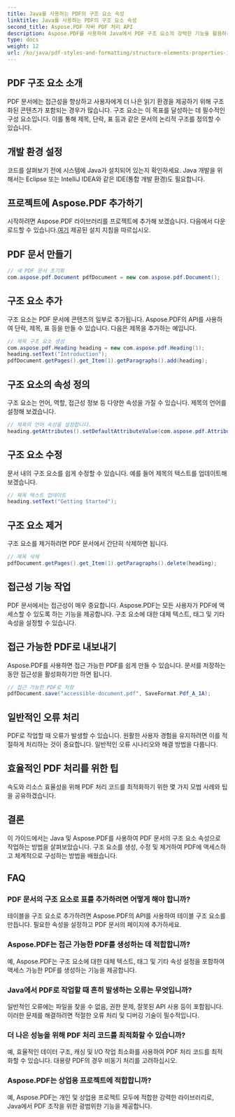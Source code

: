 ```yaml
---
title: Java를 사용하는 PDF의 구조 요소 속성
linktitle: Java를 사용하는 PDF의 구조 요소 속성
second_title: Aspose.PDF 자바 PDF 처리 API
description: Aspose.PDF를 사용하여 Java에서 PDF 구조 요소의 강력한 기능을 활용하세요. 접근성을 위해 PDF를 생성, 수정 및 최적화하는 방법을 알아보세요.
type: docs
weight: 12
url: /ko/java/pdf-styles-and-formatting/structure-elements-properties-in-pdf-using-java/
---
```


## PDF 구조 요소 소개

PDF 문서에는 접근성을 향상하고 사용자에게 더 나은 읽기 환경을 제공하기 위해 구조화된 콘텐츠가 포함되는 경우가 많습니다. 구조 요소는 이 목표를 달성하는 데 필수적인 구성 요소입니다. 이를 통해 제목, 단락, 표 등과 같은 문서의 논리적 구조를 정의할 수 있습니다.

## 개발 환경 설정

코드를 살펴보기 전에 시스템에 Java가 설치되어 있는지 확인하세요. Java 개발을 위해서는 Eclipse 또는 IntelliJ IDEA와 같은 IDE(통합 개발 환경)도 필요합니다.

## 프로젝트에 Aspose.PDF 추가하기

 시작하려면 Aspose.PDF 라이브러리를 프로젝트에 추가해 보겠습니다. 다음에서 다운로드할 수 있습니다.[여기](https://releases.aspose.com/pdf/java/) 제공된 설치 지침을 따르십시오.

## PDF 문서 만들기

```java
// 새 PDF 문서 초기화
com.aspose.pdf.Document pdfDocument = new com.aspose.pdf.Document();
```

## 구조 요소 추가

구조 요소는 PDF 문서에 콘텐츠의 일부로 추가됩니다. Aspose.PDF의 API를 사용하여 단락, 제목, 표 등을 만들 수 있습니다. 다음은 제목을 추가하는 예입니다.

```java
// 제목 구조 요소 생성
com.aspose.pdf.Heading heading = new com.aspose.pdf.Heading(1);
heading.setText("Introduction");
pdfDocument.getPages().get_Item(1).getParagraphs().add(heading);
```

## 구조 요소의 속성 정의

구조 요소는 언어, 역할, 접근성 정보 등 다양한 속성을 가질 수 있습니다. 제목의 언어를 설정해 보겠습니다.

```java
// 제목의 언어 속성을 설정합니다.
heading.getAttributes().setDefaultAttributeValue(com.aspose.pdf.AttributeKeys.Lang, "en-US");
```

## 구조 요소 수정

문서 내의 구조 요소를 쉽게 수정할 수 있습니다. 예를 들어 제목의 텍스트를 업데이트해 보겠습니다.

```java
// 제목 텍스트 업데이트
heading.setText("Getting Started");
```

## 구조 요소 제거

구조 요소를 제거하려면 PDF 문서에서 간단히 삭제하면 됩니다.

```java
// 제목 삭제
pdfDocument.getPages().get_Item(1).getParagraphs().delete(heading);
```

## 접근성 기능 작업

PDF 문서에서는 접근성이 매우 중요합니다. Aspose.PDF는 모든 사용자가 PDF에 액세스할 수 있도록 하는 기능을 제공합니다. 구조 요소에 대한 대체 텍스트, 태그 및 기타 속성을 설정할 수 있습니다.

## 접근 가능한 PDF로 내보내기

Aspose.PDF를 사용하면 접근 가능한 PDF를 쉽게 만들 수 있습니다. 문서를 저장하는 동안 접근성을 활성화하기만 하면 됩니다.

```java
// 접근 가능한 PDF로 저장
pdfDocument.save("accessible-document.pdf", SaveFormat.Pdf_A_1A);
```

## 일반적인 오류 처리

PDF로 작업할 때 오류가 발생할 수 있습니다. 원활한 사용자 경험을 유지하려면 이를 적절하게 처리하는 것이 중요합니다. 일반적인 오류 시나리오와 해결 방법을 다룹니다.

## 효율적인 PDF 처리를 위한 팁

속도와 리소스 효율성을 위해 PDF 처리 코드를 최적화하기 위한 몇 가지 모범 사례와 팁을 공유하겠습니다.

## 결론

이 가이드에서는 Java 및 Aspose.PDF를 사용하여 PDF 문서의 구조 요소 속성으로 작업하는 방법을 살펴보았습니다. 구조 요소를 생성, 수정 및 제거하여 PDF에 액세스하고 체계적으로 구성하는 방법을 배웠습니다.

## FAQ

### PDF 문서의 구조 요소로 표를 추가하려면 어떻게 해야 합니까?

테이블을 구조 요소로 추가하려면 Aspose.PDF의 API를 사용하여 테이블 구조 요소를 만듭니다. 필요한 속성을 설정하고 PDF 문서의 페이지에 추가하세요.

### Aspose.PDF는 접근 가능한 PDF를 생성하는 데 적합합니까?

예, Aspose.PDF는 구조 요소에 대한 대체 텍스트, 태그 및 기타 속성 설정을 포함하여 액세스 가능한 PDF를 생성하는 기능을 제공합니다.

### Java에서 PDF로 작업할 때 흔히 발생하는 오류는 무엇입니까?

일반적인 오류에는 파일을 찾을 수 없음, 권한 문제, 잘못된 API 사용 등이 포함됩니다. 이러한 문제를 해결하려면 적절한 오류 처리 및 디버깅 기술이 필수적입니다.

### 더 나은 성능을 위해 PDF 처리 코드를 최적화할 수 있습니까?

예, 효율적인 데이터 구조, 캐싱 및 I/O 작업 최소화를 사용하여 PDF 처리 코드를 최적화할 수 있습니다. 대용량 PDF의 경우 비동기 처리를 고려하십시오.

### Aspose.PDF는 상업용 프로젝트에 적합합니까?

예, Aspose.PDF는 개인 및 상업용 프로젝트 모두에 적합한 강력한 라이브러리로, Java에서 PDF 조작을 위한 광범위한 기능을 제공합니다.